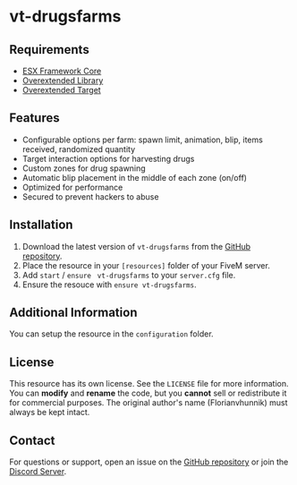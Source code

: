 # vt-drugsfarms

## Requirements
- [ESX Framework Core](https://github.com/esx-framework/esx_core)
- [Overextended Library](https://github.com/overextended/ox_lib)
- [Overextended Target](https://github.com/overextended/ox_target)

## Features
- Configurable options per farm: spawn limit, animation, blip, items received, randomized quantity
- Target interaction options for harvesting drugs
- Custom zones for drug spawning
- Automatic blip placement in the middle of each zone (on/off)
- Optimized for performance
- Secured to prevent hackers to abuse

## Installation
1. Download the latest version of `vt-drugsfarms` from the [GitHub repository](https://github.com/Florianvhunnik/vt-drugsfarms).
2. Place the resource in your `[resources]` folder of your FiveM server.
3. Add `start` / `ensure` ` vt-drugsfarms` to your `server.cfg` file.
4. Ensure the resouce with `ensure vt-drugsfarms`.

## Additional Information
You can setup the resource in the `configuration` folder.

## License
This resource has its own license. See the `LICENSE` file for more information. You can **modify** and **rename** the code, but you **cannot** sell or redistribute it for commercial purposes. The original author's name (Florianvhunnik) must always be kept intact.

## Contact
For questions or support, open an issue on the [GitHub repository](https://github.com/Florianvhunnik/vt-drugsfarms) or join the [Discord Server](https://discord.gg/P8jgthmq76).